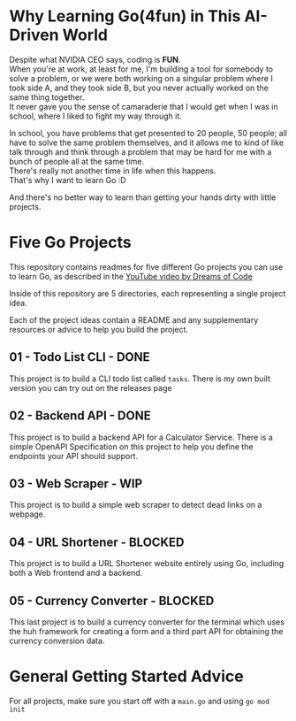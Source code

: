 # Why Learning Go(4fun) in This AI-Driven World

Despite what NVIDIA CEO says, coding is **FUN**.  
When you're at work, at least for me, I'm building a tool for somebody to solve a problem, or we were both working on a singular problem where I took side A, and they took side B, but you never actually worked on the same thing together.  
It never gave you the sense of camaraderie that I would get when I was in school, where I liked to fight my way through it.

In school, you have problems that get presented to 20 people, 50 people; all have to solve the same problem themselves, and it allows me to kind of like talk through and think through a problem that may be hard for me with a bunch of people all at the same time.  
There's really not another time in life when this happens.  
That's why I want to learn Go :D

And there's no better way to learn than getting your hands dirty with little projects.

# Five Go Projects

This repository contains readmes for five different Go projects you can use to learn Go, as
described in the [YouTube video by Dreams of Code](https://youtu.be/gXmznGEW9vo)

Inside of this repository are 5 directories, each representing a single project idea.

Each of the project ideas contain a README and any supplementary resources or advice to help you build 
the project.

## 01 - Todo List CLI - DONE

This project is to build a CLI todo list called `tasks`. There is my own built version you can try out
on the releases page

## 02 - Backend API - DONE

This project is to build a backend API for a Calculator Service. There is a simple OpenAPI Specification on this
project to help you define the endpoints your API should support.

## 03 - Web Scraper - WIP

This project is to build a simple web scraper to detect dead links on a webpage.

## 04 - URL Shortener - BLOCKED 

This project is to build a URL Shortener website entirely using Go, including both a Web frontend and a backend.

## 05 - Currency Converter - BLOCKED 

This last project is to build a currency converter for the terminal which uses the huh framework for creating a form and a third part API for obtaining the currency conversion data.


# General Getting Started Advice

For all projects, make sure you start off with a `main.go` and using `go mod init`
